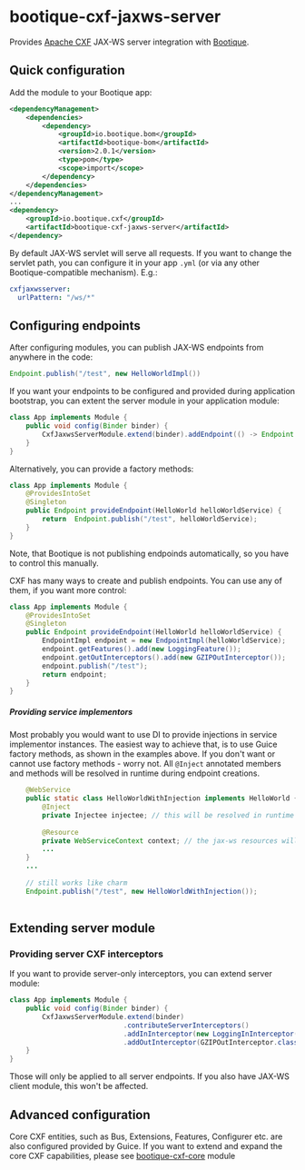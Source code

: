 <!--
   Licensed to ObjectStyle LLC under one
   or more contributor license agreements.  See the NOTICE file
   distributed with this work for additional information
   regarding copyright ownership.  The ObjectStyle LLC licenses
   this file to you under the Apache License, Version 2.0 (the
   “License”); you may not use this file except in compliance
   with the License.  You may obtain a copy of the License at

     http://www.apache.org/licenses/LICENSE-2.0

   Unless required by applicable law or agreed to in writing,
   software distributed under the License is distributed on an
   “AS IS” BASIS, WITHOUT WARRANTIES OR CONDITIONS OF ANY
   KIND, either express or implied.  See the License for the
   specific language governing permissions and limitations
   under the License.
  -->


# bootique-cxf-jaxws-server

Provides [Apache CXF](https://cxf.apache.org/) JAX-WS server integration with [Bootique](http://bootique.io).

## Quick configuration

Add the module to your Bootique app:

```xml
<dependencyManagement>
    <dependencies>
        <dependency>
            <groupId>io.bootique.bom</groupId>
            <artifactId>bootique-bom</artifactId>
            <version>2.0.1</version>
            <type>pom</type>
            <scope>import</scope>
        </dependency>
    </dependencies>
</dependencyManagement>
...
<dependency>
    <groupId>io.bootique.cxf</groupId>
    <artifactId>bootique-cxf-jaxws-server</artifactId>
</dependency>
```

By default JAX-WS servlet will serve all requests. 
If you want to change the servlet path, you can configure it in your app ```.yml``` (or via any other Bootique-compatible mechanism). E.g.:
```yml
cxfjaxwsserver:
  urlPattern: "/ws/*" 
```   

## Configuring endpoints
After configuring modules, you can publish JAX-WS endpoints from anywhere in the code:
```java
Endpoint.publish("/test", new HelloWorldImpl())
``` 

If you want your endpoints to be configured and provided during application bootstrap, you can extent the server module in your application module:
```java
class App implements Module {
    public void config(Binder binder) {
        CxfJaxwsServerModule.extend(binder).addEndpoint(() -> Endpoint.publish("/test", new HelloWorldImpl()));
    }
}
``` 
Alternatively, you can provide a factory methods:
```java
class App implements Module {
    @ProvidesIntoSet
    @Singleton
    public Endpoint provideEndpoint(HelloWorld helloWorldService) {
        return  Endpoint.publish("/test", helloWorldService);
    }
}
``` 

Note, that Bootique is not publishing endpoinds automatically, so you have to control this manually.

CXF has many ways to create and publish endpoints. You can use any of them, if you want more control:
```java
class App implements Module {
    @ProvidesIntoSet
    @Singleton
    public Endpoint provideEndpoint(HelloWorld helloWorldService) {
        EndpointImpl endpoint = new EndpointImpl(helloWorldService);
        endpoint.getFeatures().add(new LoggingFeature());
        endpoint.getOutInterceptors().add(new GZIPOutInterceptor());
        endpoint.publish("/test");
        return endpoint;
    }
}
``` 

##### Providing service implementors
Most probably you would want to use DI to provide injections in service implementor instances. 
The easiest way to achieve that, is to use Guice factory methods, as shown in the examples above.
If you don't want or cannot use factory methods - worry not. All ```@Inject``` annotated members and methods will be resolved in runtime during endpoint creations.

```java
    @WebService
    public static class HelloWorldWithInjection implements HelloWorld {
        @Inject
        private Injectee injectee; // this will be resolved in runtime
        
        @Resource
        private WebServiceContext context; // the jax-ws resources will also be injected
        ...
    }
    ...
    
    // still works like charm
    Endpoint.publish("/test", new HelloWorldWithInjection());
    
```

## Extending server module
### Providing server CXF interceptors
If you want to provide server-only interceptors, you can extend server module:
```java
class App implements Module {
    public void config(Binder binder) {
        CxfJaxwsServerModule.extend(binder)
                            .contributeServerInterceptors()
                            .addInInterceptor(new LoggingInInterceptor())
                            .addOutInterceptor(GZIPOutInterceptor.class);
    }
}
```

Those will only be applied to all server endpoints. If you also have JAX-WS client module, this won't be affected.

## Advanced configuration
Core CXF entities, such as Bus, Extensions, Features, Configurer etc. are also configured provided by Guice. If you want to extend and expand the core CXF capabilities, please see [bootique-cxf-core](../bootique-cxf-core) module 
